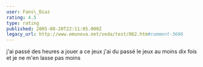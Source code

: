 ```yaml
---
user: Fans\_Diaz
rating: 4.5
type: rating
published: 2005-08-20T22:11:05.000Z
legacy_url: http://www.emunova.net/veda/test/862.htm#comment-3606
---
```

j'ai passé des heures a jouer a ce jeux j'ai du passé le jeux au moins dix fois et je ne m'en lasse pas moins